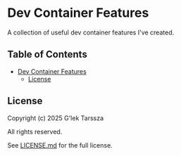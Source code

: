 # Dev Container Features #

A collection of useful dev container features I've created.

<!-- omit in toc -->
## Table of Contents ##

* [Dev Container Features](#dev-container-features)
    * [License](#license)

## License ##

Copyright (c) 2025 G'lek Tarssza

All rights reserved.

See [LICENSE.md](LICENSE.md) for the full license.

